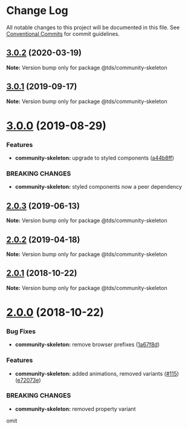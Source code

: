 # Change Log

All notable changes to this project will be documented in this file.
See [Conventional Commits](https://conventionalcommits.org) for commit guidelines.

## [3.0.2](https://github.com/telus/tds-community/compare/@tds/community-skeleton@3.0.1...@tds/community-skeleton@3.0.2) (2020-03-19)

**Note:** Version bump only for package @tds/community-skeleton





## [3.0.1](https://github.com/telus/tds-community/compare/@tds/community-skeleton@3.0.0...@tds/community-skeleton@3.0.1) (2019-09-17)

**Note:** Version bump only for package @tds/community-skeleton





# [3.0.0](https://github.com/telus/tds-community/compare/@tds/community-skeleton@2.0.3...@tds/community-skeleton@3.0.0) (2019-08-29)


### Features

* **community-skeleton:** upgrade to styled components ([a44b8ff](https://github.com/telus/tds-community/commit/a44b8ff))


### BREAKING CHANGES

* **community-skeleton:** styled components now a peer dependency





## [2.0.3](https://github.com/telus/tds-community/compare/@tds/community-skeleton@2.0.2...@tds/community-skeleton@2.0.3) (2019-06-13)

**Note:** Version bump only for package @tds/community-skeleton





## [2.0.2](https://github.com/telus/tds-community/compare/@tds/community-skeleton@2.0.1...@tds/community-skeleton@2.0.2) (2019-04-18)

**Note:** Version bump only for package @tds/community-skeleton





<a name="2.0.1"></a>
## [2.0.1](https://github.com/telus/tds-community/compare/@tds/community-skeleton@2.0.0...@tds/community-skeleton@2.0.1) (2018-10-22)




**Note:** Version bump only for package @tds/community-skeleton

<a name="2.0.0"></a>
# [2.0.0](https://github.com/telus/tds-community/compare/@tds/community-skeleton@1.0.0...@tds/community-skeleton@2.0.0) (2018-10-22)


### Bug Fixes

* **community-skeleton:** remove browser prefixes ([1a67f8d](https://github.com/telus/tds-community/commit/1a67f8d))


### Features

* **community-skeleton:** added animations, removed variants ([#115](https://github.com/telus/tds-community/issues/115)) ([e72073e](https://github.com/telus/tds-community/commit/e72073e))


### BREAKING CHANGES

* **community-skeleton:** removed property variant

omit
